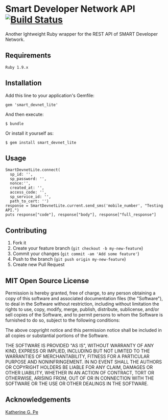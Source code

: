 # Smart Developer Network API [![Build Status](https://secure.travis-ci.org/bridgeutopia/smart_devnet_lite.png)](http://travis-ci.org/bridgeutopia/smart_devnet_lite)

Another lghtweight Ruby wrapper for the REST API of SMART Developer Network.

## Requirements

    Ruby 1.9.x

## Installation

Add this line to your application's Gemfile:

    gem 'smart_devnet_lite'

And then execute:

    $ bundle

Or install it yourself as:

    $ gem install smart_devnet_lite


## Usage

    SmartDevnetLite.connect(
      sp_id: '',
      sp_password: '',
      nonce:'',
      created_at: '',
      access_code: '',
      sp_service_id: '',
      path_to_cert: '')
    response = SmartDevnetLite.current.send_sms('mobile_number', "Testing API.")
    puts response["code"], response["body"], response["full_response"]

## Contributing

1. Fork it
2. Create your feature branch (`git checkout -b my-new-feature`)
3. Commit your changes (`git commit -am 'Add some feature'`)
4. Push to the branch (`git push origin my-new-feature`)
5. Create new Pull Request

## MIT Open Source License

Permission is hereby granted, free of charge, to any person obtaining a copy of this software and associated documentation files (the "Software"), to deal in the Software without restriction, including without limitation the rights to use, copy, modify, merge, publish, distribute, sublicense, and/or sell copies of the Software, and to permit persons to whom the Software is furnished to do so, subject to the following conditions:

The above copyright notice and this permission notice shall be included in all copies or substantial portions of the Software.

THE SOFTWARE IS PROVIDED "AS IS", WITHOUT WARRANTY OF ANY KIND, EXPRESS OR IMPLIED, INCLUDING BUT NOT LIMITED TO THE WARRANTIES OF MERCHANTABILITY, FITNESS FOR A PARTICULAR PURPOSE AND NONINFRINGEMENT. IN NO EVENT SHALL THE AUTHORS OR COPYRIGHT HOLDERS BE LIABLE FOR ANY CLAIM, DAMAGES OR OTHER LIABILITY, WHETHER IN AN ACTION OF CONTRACT, TORT OR OTHERWISE, ARISING FROM, OUT OF OR IN CONNECTION WITH THE SOFTWARE OR THE USE OR OTHER DEALINGS IN THE SOFTWARE.

## Acknowledgements

<a href="http://blog.bridgeutopiaweb.com" target="_blank">Katherine G. Pe</a>
